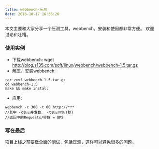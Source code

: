 ```yaml
---
title: webbench-压测
date: 2016-10-17 16:36:26
---
```

本文主要和大家分享一个压测工具，webbench，安装和使用都非常方便。
欢迎讨论和吐槽。

### 使用实例
- 下载webbench: wget http://blog.s135.com/soft/linux/webbench/webbench-1.5.tar.gz
- 解压，安装webbench:
 ```$xslt
tar zxvf webbench-1.5.tar.gz
cd webbench-1.5
make && make install
```
- 应用:
```$xslt
webbench -c 300 -t 60 http://***
//其中 -c表示并发数， -t表示时间(秒)
//返回中的Requests/秒数 = QPS
```
### 写在最后
项目上线之前要做全面的测试，包括压测，这样可以避免很多的问题。
